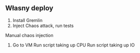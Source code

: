 ## Własny deploy

1. Install Gremlin
2. Inject Chaos attack, run tests

Manual chaos injection

1. Go to VM
    Run script taking up CPU
    Run script taking up IO